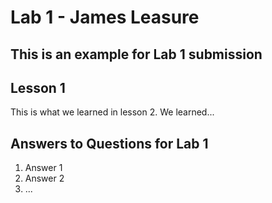 # Lab 1 - James Leasure
## This is an example for Lab 1 submission  

## Lesson 1
This is what we learned in lesson 2. We learned...

## Answers to Questions for Lab 1
1. Answer 1
2. Answer 2
3. ...